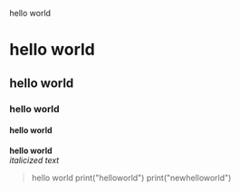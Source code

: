 hello world
# hello world
## hello world
### hello world
#### hello world 
**hello world**
<br>
*italicized text*
<br>
> hello world
print("helloworld")
print("newhelloworld")